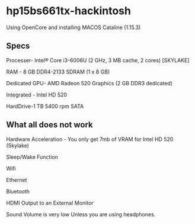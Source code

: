 # hp15bs661tx-hackintosh

Using OpenCore and installing MACOS Cataline (1.15.3)

## Specs
Processer- Intel® Core i3-6006U (2 GHz, 3 MB cache, 2 cores) [SKYLAKE]

RAM - 8 GB DDR4-2133 SDRAM (1 x 8 GB)

Dedicated GPU- AMD Radeon 520 Graphics (2 GB DDR3 dedicated)

Integrated - Intel HD 520 

HardDrive-1 TB 5400 rpm SATA

## What all does not work
Hardware Acceleration - You only get 7mb of VRAM for Intel HD 520 (Skylake)

Sleep/Wake Function

Wifi

Ethernet

Bluetooth

HDMI Output to an External Monitor

Sound Volume is very low Unless you are using headphones.

